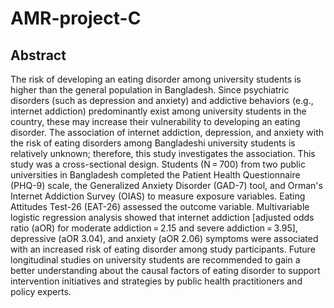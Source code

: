 # AMR-project-C


## Abstract
The risk of developing an eating disorder among university students is higher than the general population in Bangladesh. Since psychiatric disorders (such as depression and anxiety) and addictive behaviors (e.g., internet addiction) predominantly exist among university students in the country, these may increase their vulnerability to developing an eating disorder. The association of internet addiction, depression, and anxiety with the risk of eating disorders among Bangladeshi university students is relatively unknown; therefore, this study investigates the association. This study was a cross-sectional design. Students (N = 700) from two public universities in Bangladesh completed the Patient Health Questionnaire (PHQ-9) scale, the Generalized Anxiety Disorder (GAD-7) tool, and Orman's Internet Addiction Survey (OIAS) to measure exposure variables. Eating Attitudes Test-26 (EAT-26) assessed the outcome variable. Multivariable logistic regression analysis showed that internet addiction [adjusted odds ratio (aOR) for moderate addiction = 2.15 and severe addiction = 3.95], depressive (aOR 3.04), and anxiety (aOR 2.06) symptoms were associated with an increased risk of eating disorder among study participants. Future longitudinal studies on university students are recommended to gain a better understanding about the causal factors of eating disorder to support intervention initiatives and strategies by public health practitioners and policy experts.
